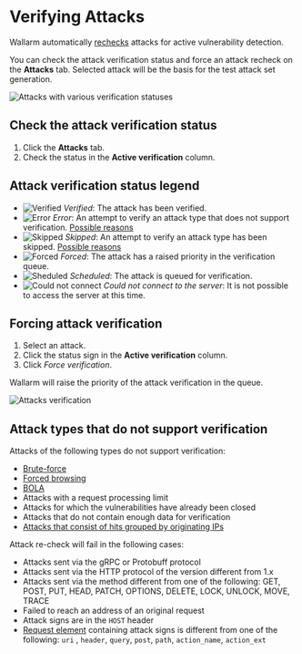 [img-verification-statuses]:    ../../images/user-guides/events/attack-verification-statuses.png
[img-verify-attack]:            ../../images/user-guides/events/verify-attack.png
[img-verified-icon]:            ../../images/user-guides/events/verified.png#mini
[img-error-icon]:               ../../images/user-guides/events/error.png#mini
[img-forced-icon]:              ../../images/user-guides/events/forced.png#mini
[img-sheduled-icon]:            ../../images/user-guides/events/sheduled.png#mini
[img-cloud-icon]:           ../../images/user-guides/events/cloud.png#mini
[img-skip-icon]:                ../../images/user-guides/events/skipped.png#mini

[al-brute-force-attack]:      ../../attacks-vulns-list.md#brute-force-attack
[al-forced-browsing]:         ../../attacks-vulns-list.md#forced-browsing
[al-bola]:                    ../../attacks-vulns-list.md#broken-object-level-authorization-bola

# Verifying Attacks

Wallarm automatically [rechecks](../../about-wallarm/detecting-vulnerabilities.md#active-threat-verification) attacks for active vulnerability detection.

You can check the attack verification status and force an attack recheck on the **Attacks** tab. Selected attack will be the basis for the test attack set generation.

![Attacks with various verification statuses][img-verification-statuses]

## Check the attack verification status

1. Click the **Attacks** tab.
2. Check the status in the **Active verification** column.

## Attack verification status legend

* ![Verified][img-verified-icon] *Verified*: The attack has been verified.
* ![Error][img-error-icon] *Error*: An attempt to verify an attack type that does not support verification. [Possible reasons](#attack-types-that-do-not-support-verification)
* ![Skipped][img-skip-icon] *Skipped*: An attempt to verify an attack type has been skipped. [Possible reasons](#attack-types-that-do-not-support-verification)
* ![Forced][img-forced-icon] *Forced*: The attack has a raised priority in the verification queue.
* ![Sheduled][img-sheduled-icon] *Scheduled*: The attack is queued for verification.
* ![Could not connect][img-cloud-icon] *Could not connect to the server*: It is not possible to access the server at this time.

## Forcing attack verification

1. Select an attack.
2. Click the status sign in the **Active verification** column.
3. Click *Force verification*.

Wallarm will raise the priority of the attack verification in the queue.

![Attacks verification][img-verify-attack]

## Attack types that do not support verification

Attacks of the following types do not support verification:

* [Brute-force][al-brute-force-attack]
* [Forced browsing][al-forced-browsing]
* [BOLA][al-bola]
* Attacks with a request processing limit
* Attacks for which the vulnerabilities have already been closed
* Attacks that do not contain enough data for verification
* [Attacks that consist of hits grouped by originating IPs](../triggers/trigger-examples.md#group-hits-originating-from-the-same-ip-into-one-attack)

Attack re-check will fail in the following cases:

* Attacks sent via the gRPC or Protobuff protocol
* Attacks sent via the HTTP protocol of the version different from 1.x
* Attacks sent via the method different from one of the following: GET, POST, PUT, HEAD, PATCH, OPTIONS, DELETE, LOCK, UNLOCK, MOVE, TRACE
* Failed to reach an address of an original request
* Attack signs are in the `HOST` header
* [Request element](../rules/request-processing.md) containing attack signs is different from one of the following: `uri` , `header`, `query`, `post`, `path`, `action_name`, `action_ext`
